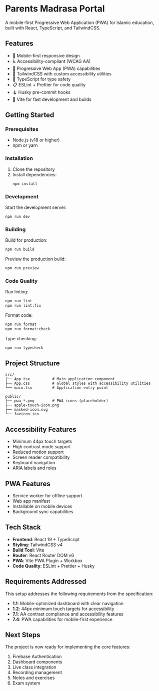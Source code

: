 # Parents Madrasa Portal

A mobile-first Progressive Web Application (PWA) for Islamic education, built with React, TypeScript, and TailwindCSS.

## Features

- 📱 Mobile-first responsive design
- ♿ Accessibility-compliant (WCAG AA)
- 🔄 Progressive Web App (PWA) capabilities
- 🎨 TailwindCSS with custom accessibility utilities
- 🔧 TypeScript for type safety
- 📋 ESLint + Prettier for code quality
- 🪝 Husky pre-commit hooks
- 🚀 Vite for fast development and builds

## Getting Started

### Prerequisites

- Node.js (v18 or higher)
- npm or yarn

### Installation

1. Clone the repository
2. Install dependencies:
   ```bash
   npm install
   ```

### Development

Start the development server:

```bash
npm run dev
```

### Building

Build for production:

```bash
npm run build
```

Preview the production build:

```bash
npm run preview
```

### Code Quality

Run linting:

```bash
npm run lint
npm run lint:fix
```

Format code:

```bash
npm run format
npm run format:check
```

Type checking:

```bash
npm run typecheck
```

## Project Structure

```
src/
├── App.tsx          # Main application component
├── App.css          # Global styles with accessibility utilities
└── main.tsx         # Application entry point

public/
├── pwa-*.png        # PWA icons (placeholder)
├── apple-touch-icon.png
├── masked-icon.svg
└── favicon.ico
```

## Accessibility Features

- Minimum 44px touch targets
- High contrast mode support
- Reduced motion support
- Screen reader compatibility
- Keyboard navigation
- ARIA labels and roles

## PWA Features

- Service worker for offline support
- Web app manifest
- Installable on mobile devices
- Background sync capabilities

## Tech Stack

- **Frontend**: React 19 + TypeScript
- **Styling**: TailwindCSS v4
- **Build Tool**: Vite
- **Router**: React Router DOM v6
- **PWA**: Vite PWA Plugin + Workbox
- **Code Quality**: ESLint + Prettier + Husky

## Requirements Addressed

This setup addresses the following requirements from the specification:

- **1.1**: Mobile-optimized dashboard with clear navigation
- **1.2**: 44px minimum touch targets for accessibility
- **7.1**: AA contrast compliance and accessibility features
- **7.4**: PWA capabilities for mobile-first experience

## Next Steps

The project is now ready for implementing the core features:

1. Firebase Authentication
2. Dashboard components
3. Live class integration
4. Recording management
5. Notes and exercises
6. Exam system
